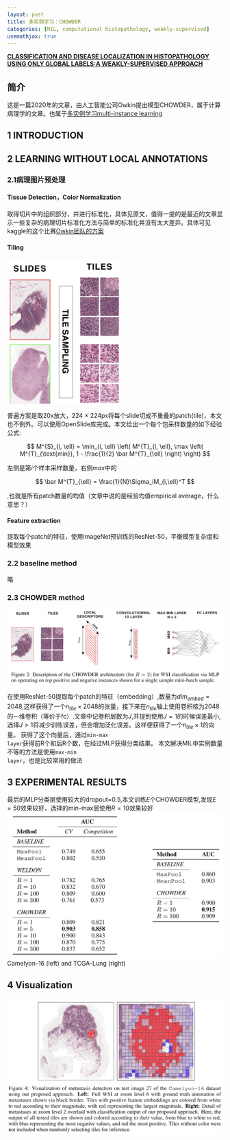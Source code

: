 ```yaml
---
layout: post
title: 多实例学习：CHOWDER
categories: [MIL, computational histopathology, weakly-supervised]
usemathjax: true
---
```



[**CLASSIFICATION AND DISEASE LOCALIZATION IN HISTOPATHOLOGY USING ONLY GLOBAL LABELS:A WEAKLY-SUPERVISED APPROACH**](https://arxiv.org/abs/1802.02212)
## 简介
这是一篇2020年的文章，由人工智能公司Owkin提出模型CHOWDER，属于计算病理学的文章。也属于[多实例学习multi-instance learning]()     

## 1 INTRODUCTION 

## 2 LEARNING WITHOUT LOCAL ANNOTATIONS

### 2.1病理图片预处理
#### Tissue Detection，Color Normalization
取得切片中的组织部分，并进行标准化，具体见原文，值得一提的是最近的文章显示一些复杂的病理切片标准化方法与简单的标准化并没有太大差异。具体可见kaggle的这个比赛[Owkin团队的方案](https://www.kaggle.com/competitions/UBC-OCEAN/discussion/466455)
#### Tiling
![alt text](/assets/image/2024-4-26-CHOWDER.md/image.png)

普遍方案是取20x放大，224 × 224px将每个slide切成不重叠的patch(tile)，本文也不例外。可以使用OpenSlide库完成。本文给出一个每个包采样数量的如下经验公式:

$$
M^{S}_{i, \ell} = \min_{i, \ell} \left( M^{T}_{i, \ell}, \max \left( M^{T}_{\text{min}}, 1 - \frac{1}{2} \bar M^{T}_{\ell} \right) \right)
$$

左侧是第$i$个样本采样数量，右侧$max$中的

$$
\bar M^{T}_{\ell} = \frac{1}{N}\Sigma_iM_{i,\ell}^T
$$

,也就是所有patch数量的均值（文章中说的是经验均值empirical average，什么意思？）

#### Feature extraction
提取每个patch的特征，使用ImageNet预训练的ResNet-50，平衡模型复杂度和模型效果

### 2.2 baseline method
略

### 2.3 CHOWDER method
![alt text](/assets/image/2024-4-26-CHOWDER.md/image-1.png)

在使用ResNet-50提取每个patch的特征（embedding）,数量为$dim_{embed} = 2048$,这样获得了一个$n_{tile} × 2048$的张量，接下来在$n_{tile}$轴上使用卷积核为2048的一维卷积（等价于fc）.文章中记卷积层数为$J$,并提到使用$J=1$的时候误差最小,选择$J>1$将减少训练误差，但会增加泛化误差。这样便获得了一个$n_{tile} × 1$的向量。
获得了这个向量后，通过<code>min-max layer</code>获得前R个和后R个数，在经过MLP获得分类结果。
本文解决MIL中实例数量不等的方法是使用<code>max-min layer</code>，也是比较常用的做法

## 3 EXPERIMENTAL RESULTS
最后的MLP分类层使用较大的dropout=0.5,本文训练$E$个CHOWDER模型,发现$E=50$效果较好，选择的min-max层使用$R=10$效果较好
![alt text](/assets/image/2024-4-26-CHOWDER.md/image-2.png)
Camelyon-16 (left) and TCGA-Lung (right)

## 4 Visualization
![alt text](/assets/image/2024-4-26-CHOWDER.md/image-3.png)